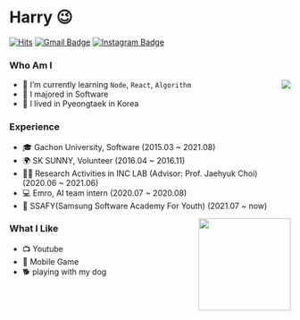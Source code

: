 # Harry 😉
[![Hits](https://hits.seeyoufarm.com/api/count/incr/badge.svg?url=https%3A%2F%2Fgithub.com%2Fhaesoo9410&count_bg=%23EB8B10&title_bg=%23684327&icon=&icon_color=%23E7E7E7&title=VISIT&edge_flat=false)](https://github.com/jyoonlee) 
[![Gmail Badge](https://img.shields.io/badge/Gmail-D14836?style=flat&logo=Gmail&logoColor=white)](mailto:2jyoons@gmail.com) 
[![Instagram Badge](https://img.shields.io/badge/Instagram-9c38d1?style=flat&logo=Instagram&logoColor=white)](https://www.instagram.com/jyoooonlee) 

  
### Who Am I

<img align='right' src="http://mazassumnida.wtf/api/v2/generate_badge?boj=2jyoons">

- 🌱 I’m currently learning `Node`, `React`, `Algorithm`
- 🥇 I majored in Software
- 🚅 I lived in Pyeongtaek in Korea 

### Experience

- 🎓 Gachon University, Software (2015.03 ~ 2021.08)
- 🌍 SK SUNNY, Volunteer (2016.04 ~ 2016.11)
- 👨‍💻 Research Activities in INC LAB (Advisor: Prof. Jaehyuk Choi) (2020.06 ~ 2021.06) 
- 💻 Emro, AI team intern (2020.07 ~ 2020.08)
- 🧑 SSAFY(Samsung Software Academy For Youth) (2021.07 ~ now)

<img align='right' src="https://github-readme-stats.vercel.app/api?username=jyoonlee" height="165">

### What I Like

- 📺 Youtube
- 🔵 Mobile Game
- 🐕 playing with my dog
